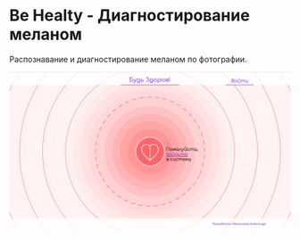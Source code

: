 # Be Healty - Диагностирование меланом

Распознавание и диагностирование меланом по фотографии.

![alt text](https://raw.githubusercontent.com/alvexs/Melanoma-recognition/master/main-page.png)